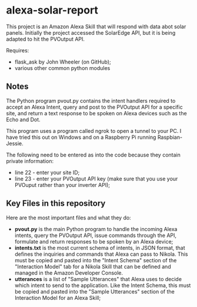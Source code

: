 # alexa-solar-report
This project is an Amazon Alexa Skill that will respond with data abot solar panels.  Initially the project accessed the SolarEdge API, but it is being adapted to hit the PVOutput API.

Requires:
* flask_ask by John Wheeler (on GitHub);
* various other common python modules

## Notes
The Python program pvout.py contains the intent handlers required to
accept an Alexa Intent, query and post to the PVOutput API for a specific site,
and return a text response to be spoken on Alexa devices such as the Echo and Dot.

This program uses a program called ngrok to open a tunnel to your PC.
I have tried this out on Windows and on a Raspberry Pi running Raspbian- Jessie.

The following need to be entered as into the code because they contain private 
information:
* line 22 - enter your site ID;
* line 23 - enter your PVOutput API key (make sure that you use your PVOuput rather than
your inverter API);

## Key Files in this repository
Here are the most important files and what they do:
* <b>pvout.py</b> is the main Python program to handle the incoming Alexa intents, query the PVOutput API, issue commands through the API, formulate and return responses to be spoken by an Alexa device;
* <b>intents.txt</b> is the most current schema of intents, in JSON format, that defines the inquiries and commands that Alexa can pass to Nikola.  This must be copied and pasted into the "Intent Schema" section of the "Interaction Model" tab for a Nikola Skill that can be defined and managed in the Amazon Developer Console.
* <b>utterances</b> is a list of "Sample Utterances" that Alexa uses to decide which intent to send to the application.  Like the Intent Schema, this must be copied and pasted into the "Sample Utterances" section of the Interaction Model for an Alexa Skill;
